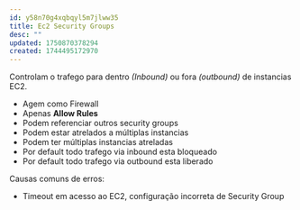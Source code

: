 ```yaml
---
id: y58n70g4xqbqyl5m7jlww35
title: Ec2 Security Groups
desc: ""
updated: 1750870378294
created: 1744495172970
---
```


Controlam o trafego para dentro _(Inbound)_ ou fora _(outbound)_ de instancias EC2.

- Agem como Firewall
- Apenas **Allow Rules**
- Podem referenciar outros security groups
- Podem estar atrelados a múltiplas instancias
- Podem ter múltiplas instancias atreladas
- Por default todo trafego via inbound esta bloqueado
- Por default todo trafego via outbound esta liberado

Causas comuns de erros:

- Timeout em acesso ao EC2, configuração incorreta de Security Group
